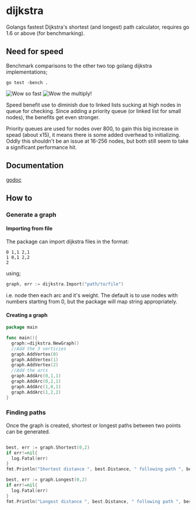 # dijkstra
Golangs fastest Dijkstra's shortest (and longest) path calculator, requires go 1.6 or above (for benchmarking).

## Need for speed
Benchmark comparisons to the other two top golang dijkstra implementations;

```go test -bench .```

![Wow so fast](/speed.png?raw=true "Benchmarks")
![Wow the multiply!](/mult.png?raw=true "Multiply")

Speed benefit use to diminish due to linked lists sucking at high nodes in queue for checking. Since adding a priority queue (or linked list for small nodes), the benefits get even stronger.

Priority queues are used for nodes over 800, to gain this big increase in spead (about x15), it means there is some added overhead to initializing. Oddly this shouldn't be an issue at 16-256 nodes, but both still seem to take a significant performance hit.

## Documentation
[godoc](https://godoc.org/github.com/lucianmanciu/dijkstra)

## How to
### Generate a graph
#### Importing from file

The package can import dijkstra files in the format:
```
0 1,1 2,1
1 0,1 2,2
2
```

using;
```go
graph, err := dijkstra.Import("path/to/file")
```

i.e. node then each arc and it's weight. The default is to use nodes with numbers starting from 0, but the package will map string appropriately.

#### Creating a graph

```go
package main

func main(){
  graph:=dijkstra.NewGraph()
  //Add the 3 verticies
  graph.AddVertex(0)
  graph.AddVertex(1)
  graph.AddVertex(2)
  //Add the arcs
  graph.AddArc(0,1,1)
  graph.AddArc(0,2,1)
  graph.AddArc(1,0,1)
  graph.AddArc(1,2,2)
}

```

### Finding paths

Once the graph is created, shortest or longest paths between two points can be generated.
```go

best, err := graph.Shortest(0,2)
if err!=nil{
  log.Fatal(err)
}
fmt.Println("Shortest distance ", best.Distance, " following path ", best.Path)

best, err := graph.Longest(0,2)
if err!=nil{
  log.Fatal(err)
}
fmt.Println("Longest distance ", best.Distance, " following path ", best.Path)

```
